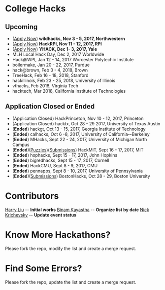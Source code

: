 # College Hacks

## Upcoming
- ([Apply Now](https://wildhacks.org/register)) **wildhacks, Nov 3 - 5, 2017, Northwestern**
- ([Apply Now](https://hackrpi.com)) **HackRPI, Nov 11 - 12, 2017, RPI**
- ([Apply Now](https://www.yhack.org/apply)) **YHACK, Dec 1- 3, 2017, Yale**
- MLH Local Hack Day, Dec 2, 2017 Worldwide
- Hack@WPI, Jan 12 - 14, 2017 Worcester Polytechic Institute
- boilermake, Jan 20 - 22, 2017, Purdue
- hack@brown, Feb 3 - 4, 2018, Brown
- TreeHack, Feb 16 - 18, 2018, Stanford
- hackillinois, Feb 23 - 25, 2018, University of Illinois
- vthacks, Feb 2018, Virginia Tech
- hacktech, Mar 2018, California Institute of Technologies

## Application Closed or Ended
- (Application Closed) HackPrinceton, Nov 10 - 12, 2017, Princeton
- (Application Closed) hacktx, Oct 28 - 29 2017, University of Texas Austin
- (**Ended**) hackgt, Oct 13 - 15, 2017, Georgia Institute of Technology
- (**Ended**) calhacks, Oct 6 -8, 2017, University of California--Berkeley
- (**Ended**) MHacks, Sept 22 - 24, 2017, University of Michigan North Campus
- (**Ended**)([Puzzles](https://delorean.codes))([Submissions](https://hackmit2017.devpost.com/submissions)) HackMIT, Sept 16 - 17, 2017, MIT
- (**Ended**) hophacks, Sept 15 - 17, 2017, John Hopkins
- (**Ended**) bigredhacks, Sept 15 - 17, 2017, Cornell
- (**Ended**) HackCMU, Sept 8 - 9, 2017, CMU
- (**Ended**) pennapps, Sept 8 - 10, 2017, University of Pennsylvania
- (**Ended**)([Submissions](https://bostonhacks-f17.devpost.com/submissions)) BostonHacks, Oct 28 - 29, Boston University

Contributors
===
[Harry Liu](https://github.com/byliuyang) -- **Initial works**
[Binam Kayastha](https://github.com/binamkayastha) -- **Organize list by date**
[Nick Krichevsky](https://github.com/ollien) -- **Update event status**

Know More Hackathons?
===
Please fork the repo, modify the list and create a merge request.

Find Some Errors?
===
Please fork the repo, update the list and create a merge request.
